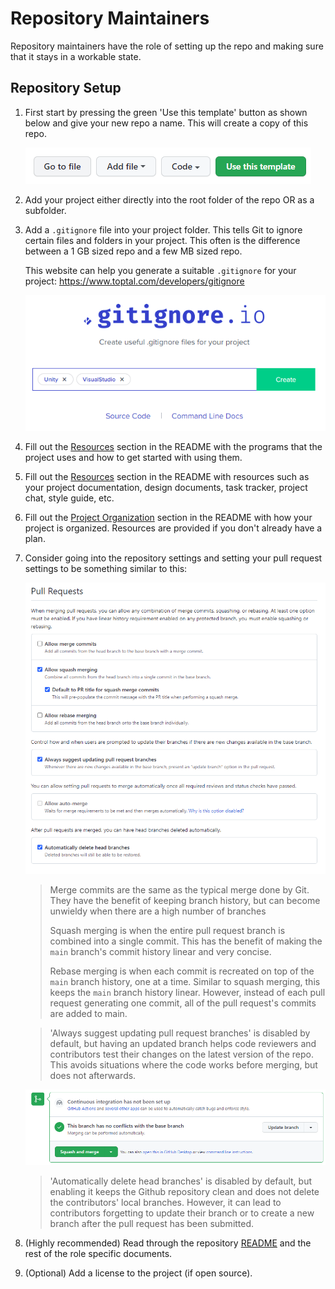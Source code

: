 # Repository Maintainers

Repository maintainers have the role of setting up the repo and making
sure that it stays in a workable state.

## Repository Setup

1. First start by pressing the green 'Use this template' button as
   shown below and give your new repo a name. This will create a copy
   of this repo.

   ![Image of 'Use this template' button](/docs/collab-template/images/github_use-this-template.png)

2. Add your project either directly into the root folder of the repo
   OR as a subfolder.

3. Add a `.gitignore` file into your project folder. This tells Git to
   ignore certain files and folders in your project. This often is the
   difference between a 1 GB sized repo and a few MB sized repo.

   This website can help you generate a suitable `.gitignore` for your
   project: https://www.toptal.com/developers/gitignore

   ![Image of Gitignore.io](/docs/collab-template/images/gitignore-io.png)

4. Fill out the
   [Resources](/README.md#getting-started)
   section in the README with the programs that the project uses
   and how to get started with using them.

6. Fill out the
   [Resources](/README.md#resources)
   section in the README with resources such as your project
   documentation, design documents, task tracker, project chat,
   style guide, etc.

7. Fill out the
   [Project Organization](/README.md#project-organization)
   section in the README with how your project is organized. Resources
   are provided if you don't already have a plan.

8. Consider going into the repository settings and setting your pull request settings to be something similar to this:

   ![Image of Github repository pull request settings](/docs/collab-template/images/github_pull-request-settings.png)

   > Merge commits are the same as the typical merge done by Git.
   > They have the benefit of keeping branch history, but can become
   > unwieldy when there are a high number of branches
   >
   > Squash merging is when the entire pull request branch is combined
   > into a single commit.
   > This has the benefit of making the `main` branch's commit history
   > linear and very concise.
   >
   > Rebase merging is when each commit is recreated on top of the
   > `main` branch history, one at a time.
   > Similar to squash merging, this keeps the `main` branch history
   > linear. However, instead of each pull request generating one
   > commit, all of the pull request's commits are added to main.
   
   > 'Always suggest updating pull request branches' is disabled by
   > default, but having an updated branch helps code reviewers and
   > contributors test their changes on the latest version of the
   > repo. This avoids situations where the code works before merging,
   > but does not afterwards.
   
   ![Image of Github pull request update branch button](/docs/collab-template/images/github_pull-request-update-branch.png)

   > 'Automatically delete head branches' is disabled by default, but
   > enabling it keeps the Github repository clean and does not delete
   > the contributors' local branches. However, it can lead to
   > contributors forgetting to update their branch or to create a new
   > branch after the pull request has been submitted.

9. (Highly recommended) Read through the
   repository [README](/README.md) and the rest of the role specific
   documents.

10. (Optional) Add a license to the project (if open source).